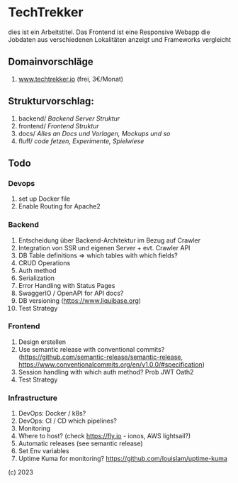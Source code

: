 # TechTrekker
dies ist ein Arbeitstitel. Das Frontend ist eine Responsive Webapp die Jobdaten aus verschiedenen Lokalitäten anzeigt und Frameworks vergleicht

## Domainvorschläge
1. www.techtrekker.io (frei, 3€/Monat)


## Strukturvorschlag:
1. backend/ *Backend Server Struktur* 
2. frontend/ *Frontend Struktur*
3. docs/ *Alles an Docs und Vorlagen, Mockups und so*
4. fluff/ *code fetzen, Experimente, Spielwiese*



## Todo
### Devops
1. set up Docker file
2. Enable Routing for Apache2

### Backend
1. Entscheidung über Backend-Architektur im Bezug auf Crawler
2. Integration von SSR und eigenen Server + evt. Crawler API
3. DB Table definitions => which tables with which fields?
4. CRUD Operations 
5. Auth method
6. Serialization
7. Error Handling with Status Pages
8. SwaggerIO / OpenAPI for API docs?
9. DB versioning (https://www.liquibase.org)
10. Test Strategy

### Frontend 
1. Design erstellen
2. Use semantic release with conventional commits? (https://github.com/semantic-release/semantic-release, https://www.conventionalcommits.org/en/v1.0.0/#specification)
3. Session handling with which auth method? Prob JWT Oath2
4. Test Strategy

### Infrastructure
1. DevOps: Docker / k8s?
2. DevOps: CI / CD which pipelines? 
3. Monitoring
4. Where to host? (check https://fly.io - ionos, AWS lightsail?)
5. Automatic releases (see semantic release)
6. Set Env variables 
7. Uptime Kuma for monitoring? https://github.com/louislam/uptime-kuma

(c) 2023
